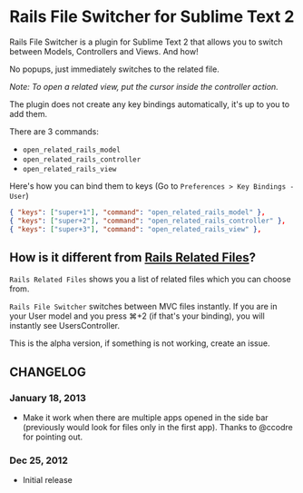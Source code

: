 # Rails File Switcher for Sublime Text 2
Rails File Switcher is a plugin for Sublime Text 2 that allows you to switch between Models, Controllers and Views. And how!

No popups, just immediately switches to the related file.

*Note: To open a related view, put the cursor inside the controller action.*

The plugin does not create any key bindings automatically, it's up to you to add them.

There are 3 commands:
* `open_related_rails_model`
* `open_related_rails_controller`
* `open_related_rails_view`

Here's how you can bind them to keys (Go to `Preferences > Key Bindings - User`)
```json
{ "keys": ["super+1"], "command": "open_related_rails_model" },
{ "keys": ["super+2"], "command": "open_related_rails_controller" },
{ "keys": ["super+3"], "command": "open_related_rails_view" },
```

## How is it different from [Rails Related Files](https://github.com/luqman/SublimeText2RailsRelatedFiles)?
`Rails Related Files` shows you a list of related files which you can choose from.

`Rails File Switcher` switches between MVC files instantly. If you are in your User model and you press ⌘+2 (if that's your binding), you will instantly see UsersController.

This is the alpha version, if something is not working, create an issue.

## CHANGELOG

### January 18, 2013
- Make it work when there are multiple apps opened in the side bar (previously would look for files only in the first app). Thanks to @ccodre for pointing out.

### Dec 25, 2012
- Initial release